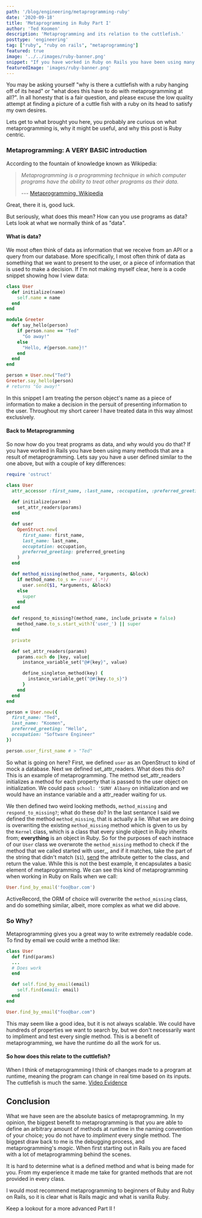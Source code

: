 ```yaml
---
path: '/blog/engineering/metaprogramming-ruby'
date: '2020-09-18'
title: 'Metaprogramming in Ruby Part I'
author: 'Ted Koomen'
description: 'Metaprogramming and its relation to the cuttlefish.'
posttype: 'engineering'
tag: ["ruby", "ruby on rails", "metaprogramming"]
featured: true
image: '../../images/ruby-banner.png'
snippet: "If you have worked in Ruby on Rails you have been using many methods that are a result of metaprogramming!"
featuredImage: 'images/ruby-banner.png'
---
```


You may be asking yourself "why is there a cuttlefish with a ruby hanging off of its head" or "what does this have to do with metaprogramming at all?".
In all honesty that is a fair question, and please excuse the low quality attempt at finding a picture of a cuttle fish with a ruby on its head to satisfy my own desires.

Lets get to what brought you here, you probably are curious on what metaprogramming is, why it might be useful, and why this post is Ruby centric.

### Metaprogramming: A VERY BASIC introduction
According to the fountain of knowledge known as Wikipedia:
>  _Metaprogramming is a programming technique in which computer programs have the ability to treat other programs as their data._
> 
> --- [Metaprogramming, Wikipedia](https://en.wikipedia.org/wiki/Metaprogramming)

Great, there it is, good luck.

But seriously, what does this mean? How can you use programs as data? Lets look at what we normally think of as "data".

#### What is data?
We most often think of data as information that we receive from an API or a query from our database. 
More specifically, I most often think of data as something that we want to present to the user, or a piece of information that is used to make a decision.
If I'm not making myself clear, here is a code snippet showing how I view data:
```ruby
class User
  def initialize(name)
    self.name = name
  end
end

module Greeter
  def say_hello(person)
    if person.name == "Ted"
      "Go away!"
    else
      "Hello, #{person.name}!"
    end
  end
end

person = User.new("Ted")
Greeter.say_hello(person)
# returns "Go away!"
```

In this snippet I am treating the person object's name as a piece of information to make a decision in the persuit of presenting information to the user.
Throughout my short career I have treated data in this way almost exclusively. 

#### Back to Metaprogramming
So now how do you treat programs as data, and why would you do that? 
If you have worked in Rails you have been using many methods that are a result of metaprogramming. Lets say you have a user defined similar to the one above, but with a couple of key differences:

```ruby
require 'ostruct'

class User
  attr_accessor :first_name, :last_name, :occupation, :preferred_greeting
  
  def initialize(params)
    set_attr_readers(params)
  end

  def user
    OpenStruct.new(
      first_name: first_name, 
      last_name: last_name, 
      occuptation: occupation, 
      preferred_greeting: preferred_greeting
    )
  end

  def method_missing(method_name, *arguments, &block)
    if method_name.to_s =~ /user_(.*)/
      user.send($1, *arguments, &block)
    else
      super
    end
  end

  def respond_to_missing?(method_name, include_private = false)
    method_name.to_s.start_with?('user_') || super
  end

  private

  def set_attr_readers(params)
    params.each do |key, value|
      instance_variable_set("@#{key}", value)

      define_singleton_method(key) {
        instance_variable_get("@#{key.to_s}")
      }
    end
  end
end

person = User.new({
  first_name: "Ted",
  last_name: "Koomen",
  preferred_greeting: "Hello",
  occupation: "Software Engineer"
})

person.user_first_name # > "Ted"
```
So what is going on here? First, we defined `user` as an OpenStruct to kind of mock a database. Next we defined set\_attr\_readers. What does this do? This is an example of metaprogramming. The method set_attr_readers initializes a method for each property that is passed to the user object on initialization. We could pass `school: 'SUNY Albany` on initialization and we would have an instance variable and a attr\_reader waiting for us. 

We then defined two weird looking methods, `method_missing` and `respond_to_missing?`; what do these do?
In the last sentance I said we defined the method `method_missing`, that is actually a lie. What we are doing is overwriting the existing `method_missing` method which is given to us by the `Kernel` class, which is a class that every single object in Ruby inherits from; **everything** is an object in Ruby. 
So for the purposes of each instnace of our `User` class we overwrote the `method_missing` method to check if the method that we called started with user_, and if it matches, take the part of the string that didn't match (`$1`), [send](https://apidock.com/ruby/Object/send) the attribute getter to the class, and return the value.
While this is not the best example, it encapsulates a basic element of metaprogramming. We can see this kind of metaprogramming when working in Ruby on Rails when we call:
```ruby
User.find_by_email('foo@bar.com')
```
ActiveRecord, the ORM of choice will overwrite the `method_missing` class, and do something similar, albeit, more complex as what we did above.

### So Why?
Metaprogramming gives you a great way to write extremely readable code. To find by email we could write a method like:
```ruby
class User
  def find(params)
  ...
  # Does work
  end

  def self.find_by_email(email)
    self.find(email: email)
  end
end

User.find_by_email("foo@bar.com")
```
This may seem like a good idea, but it is not always scalable. We could have hundreds of properties we want to search by, but we don't necessarily want to impliment and test every single method. This is a benefit of metaprogramming, we have the runtime do all the work for us.

#### So how does this relate to the cuttlefish?
When I think of metaprogramming I think of changes made to a program at runtime, meaning the program can change in real time based on its inputs. The cuttlefish is much the same. [Video Evidence](https://www.youtube.com/watch?v=Ojb1pxcSr5E)

## Conclusion
What we have seen are the absolute basics of metaprogramming. In my opinion, the biggest benefit to metaprogramming is that you are able to define an arbitrary amount of methods at runtime in the naming convention of your choice; you do not have to _impliment_ every single method. The biggest draw back to me is the debugging process, and metaprogramming's _magic_. When first starting out in Rails you are faced with a lot of metaprogramming behind the scenes. 

It is hard to determine what is a defined method and what is being made for you. From my experience it made me take for granted methods that are not provided in every class.

I would most recommend metaprogramming to beginners of Ruby and Ruby on Rails, so it is clear what is Rails magic and what is vanilla Ruby.

Keep a lookout for a more advanced Part II !